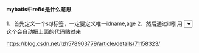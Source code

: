#### mybatis中refid是什么意思

 1、首先定义一个sql标签，一定要定义唯一id<sql id="Base_Column_List" >name,age</sql>
2、然后通过id引用
<select id="selectAll">
select 
<include refid="Base_Column_List" />
  from student
</select>
这个<include refid="Base_Column_List" />会自动把上面的代码贴过来 

https://blog.csdn.net/lzh578903779/article/details/71158323/

